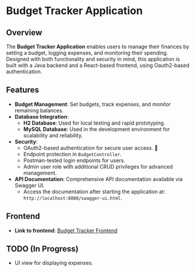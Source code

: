 ﻿# Budget Tracker Application

## Overview
The **Budget Tracker Application** enables users to manage their finances by setting a budget, logging expenses, and monitoring their spending. Designed with both functionality and security in mind, this application is built with a Java backend and a React-based frontend, using Oauth2-based authentication.

## Features
- **Budget Management**: Set budgets, track expenses, and monitor remaining balances.
- **Database Integration**:
    - **H2 Database**: Used for local testing and rapid prototyping.
    - **MySQL Database**: Used in the development environment for scalability and reliability.
- **Security**:
    - OAuth2-based authentication for secure user access. 🔑
    - Endpoint protection in `BudgetController`.
    - Postman-tested login endpoints for users.
    - Admin user role with additional CRUD privileges for advanced management.
- **API Documentation**: Comprehensive API documentation available via Swagger UI.
    - Access the documentation after starting the application at:  
      `http://localhost:8080/swagger-ui.html`.

## Frontend
- **Link to frontend**: [Budget Tracker Frontend](https://github.com/EllenHalv/budget-tracker-frontend)

## TODO (In Progress)
- UI view for displaying expenses.